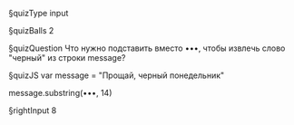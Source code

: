 §quizType
input

§quizBalls
2


§quizQuestion
Что нужно подставить вместо •••, чтобы извлечь слово "черный" из строки message?



§quizJS
var message = "Прощай, черный понедельник"

message.substring(•••, 14)



§rightInput
8
